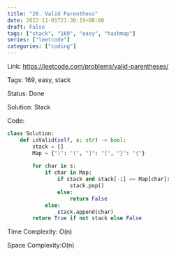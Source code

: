 ```yaml
---
title: "20. Valid Parenthess"
date: 2022-11-01T21:38:19+08:00
draft: False
tags: ["stack", "169", "easy", "hashmap"]
series: ["leetcode"]
categories: ["coding"]
---
```


Link: https://leetcode.com/problems/valid-parentheses/

Tags: 169, easy, stack

Status: Done


Solution: Stack

Code:
```python
class Solution:
    def isValid(self, s: str) -> bool:
        stack = []
        Map = {")": "(", "]": "[", "}": "{"}
        
        for char in s:
            if char in Map:
                if stack and stack[-1] == Map[char]:
                    stack.pop()
                else:
                    return False
            else:
                stack.append(char)
        return True if not stack else False
```

Time Complexity: O(n)

Space Complexity:O(n)